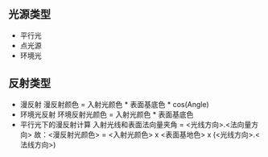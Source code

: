 ## 光源类型
* 平行光
* 点光源
* 环境光

## 反射类型
* 漫反射
漫反射颜色 = 入射光颜色 * 表面基底色 * cos(Angle)
* 环境光反射
环境反射光颜色 = 入射光颜色 * 表面基底色
* 平行光下的漫反射计算
入射光线和表面法向量夹角 = <光线方向>.<法向量方向>
故：<漫反射光颜色> = <入射光颜色> x <表面基地色> x (<光线方向>.<法线方向>)